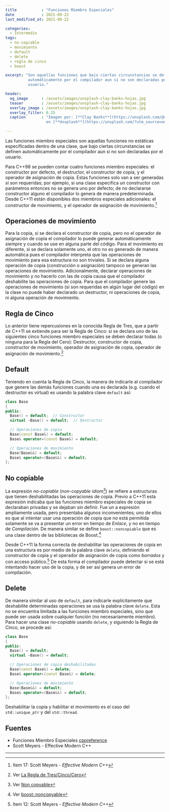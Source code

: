 ```yaml
---
title           : "Funciones Miembro Especiales"
date            : 2021-09-22
last_modified_at: 2021-09-22

categories:
  - Intermedio
tags:
  - no-copiable
  - movimiento
  - default
  - delete
  - regla de cinco
  - boost

excerpt: "Son aquellas funciones que bajo ciertas circunstancias se definen 
          automáticamente por el compilador aun si no son declaradas por el 
          usuario."

header:
  og_image      : /assets/images/unsplash-clay-banks-hojas.jpg
  teaser        : /assets/images/unsplash-clay-banks-hojas.jpg
  overlay_image : /assets/images/unsplash-clay-banks-hojas.jpg
  overlay_filter: 0.25
  caption       : "Imagen por: [**Clay Banks**](https://unsplash.com/@claybanks?utm_source=unsplash) 
                  en [**Unsplash**](https://unsplash.com/?utm_source=unsplash)"

---
```



Las funciones miembro especiales son aquellas funciones no estáticas
especificadas dentro de una clase, que bajo ciertas circunstancias se definen
automáticamente por el compilador aun si no son declaradas por el usuario.

Para C++98 se pueden contar cuatro funciones miembro especiales: el constructor
por defecto, el destructor, el constructor de copia, y el operador de asignación
de copia. Estas funciones solo van a ser generadas si son requeridas; por
ejemplo, si una clase especifica un constructor con parámetros entonces no se
genera uno por defecto; de no declararse constructor alguno el compilador lo
genera de manera predeterminada.  
Desde C++11 están disponibles dos miembros especiales adicionales: el
constructor de movimiento, y el operador de asignación de movimiento.[^item17]


## Operaciones de movimiento

Para la copia, si se declara el constructor de copia, pero no el operador de
asignación de copia el compilador lo puede generar automáticamente siempre y
cuando se use en alguna parte del código. Para el movimiento es diferente, si se
declara solamente uno, el otro no es generado de manera automática pues el
compilador interpreta que las operaciones de movimiento para esa estructura no 
son triviales. Si se declara alguna operación de copia (construcción o
asignación) tampoco se generan las operaciones de movimiento. Adicionalmente,
declarar operaciones de movimiento y no hacerlo con las de copia causa que el
compilador deshabilite las operaciones de copia. Para que el compilador genere
las operaciones de movimiento (si son requeridas en algún lugar del código) en
la clase no puede haber declarado un destructor, ni operaciones de copia, ni
alguna operación de movimiento.


## Regla de Cinco

Lo anterior tiene repercusiones en la conocida Regla de Tres, que a partir de
C++11 se extiende para ser la Regla de Cinco: si se declara uno de las
siguientes cinco funciones miembro especiales se deben declarar todas (o ninguna
para la Regla del Cero): Destructor, constructor de copia, constructor de
movimiento, operador de asignación de copia, operador de asignación de
movimiento.[^ruleofthree]


## Default

Teniendo en cuenta la Regla de Cinco, la manera de indicarle al compilador que
genere las demás funciones cuando una es declarada (e.g. cuando el destructor es
virtual) es usando la palabra clave `default` así:

```c++
class Base
{
public:
  Base() = default;  // Constructor
  virtual ~Base() = default;  // Destructor

  // Operaciones de copia
  Base(const Base&) = default;
  Base& operator=(const Base&) = default;

  // Operaciones de movimiento
  Base(Base&&) = default;
  Base& operator=(Base&&) = default;
};
```


## No copiable

La expresión _no-copiable_ (_non-copyable idiom_[^noncopyable]) se refiere a
estructuras que tienen deshabilitadas las operaciones de copia. Previo a C++11
esta expresión indicaba que las funciones miembro especiales de copia se
declaraban privadas y se dejaban sin definir. Fue un a expresión ampliamente
usada, pero presentaba algunos inconvenientes; uno de ellos es que al intentar
usar una operación de copia que no está permitida solamente se va a presentar un
error en tiempo de _Enlace_, y no en tiempo de _Compilación_. De manera similar
se define `boost::noncopiable` que es una clase dentro de las bibliotecas de
Boost.[^boost]

Desde C++11 la forma correcta de deshabilitar las operaciones de copia en 
una estructura es por medio de la palabra clave `delete`, definiendo
el constructor de copia y el operador de asignación de copia como _borrados_
y con acceso público.[^item12] De esta forma el compilador puede detectar si se
está intentando hacer uso de la copia, y de ser así genera un error de
compilación.


## Delete

De manera similar al uso de `default`, para indicarle explícitamente que
deshabilite determinadas operaciones se usa la palabra clave `delete`. Esta no
se encuentra limitada a las funciones miembro especiales, sino que puede ser
usada sobre cualquier función (no necesariamente miembro). Para hacer una
clase _no-copiable_ usando `delete`, y siguiendo la Regla de Cinco, se procede 
así:

```c++
class Base
{
public:
  Base() = default;
  virtual ~Base() = default;

  // Operaciones de copia deshabilitadas
  Base(const Base&) = delete;
  Base& operator=(const Base&) = delete;

  // Operaciones de movimiento 
  Base(Base&&) = default;
  Base& operator=(Base&&) = default;
};
```

Deshabilitar la copia y habilitar el movimiento es el caso del `std::unique_ptr`
y del `std::thread`.


## Fuentes

- Funciones Miembro Especiales [cppreference](https://es.cppreference.com/w/cpp/language/member_functions)
- Scott Meyers - Effective Modern C++ 

---

[^item17]: Item 17: Scott Meyers - _Effective Modern C++_
[^item12]: Item 12: Scott Meyers - _Effective Modern C++_
[^noncopyable]: Ver [Non copyable](https://dev-faqs.blogspot.com/2010/07/c-idioms-non-copyable.html)
[^boost]: Ver [boost::noncopyable](https://www.boost.org/doc/libs/master/libs/core/doc/html/core/noncopyable.html)
[^ruleofthree]: Ver [La Regla de Tres/Cinco/Cero](https://es.cppreference.com/w/cpp/language/rule_of_three)
